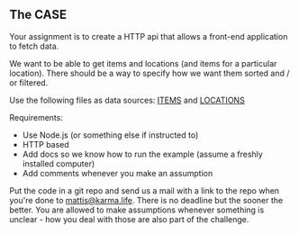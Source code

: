 ## The CASE
Your assignment is to create a HTTP api that allows a front-end application to fetch data. 

We want to be able to get items and locations (and items for a particular location).
There should be a way to specify how we want them sorted and / or filtered. 

Use the following files as data sources:
[ITEMS](https://raw.githubusercontent.com/karmadev/Techcase-Backend/master/items.json) and
[LOCATIONS](https://raw.githubusercontent.com/karmadev/Techcase-Backend/master/locations.json)

Requirements:

* Use Node.js (or something else if instructed to)
* HTTP based
* Add docs so we know how to run the example (assume a freshly installed computer)
* Add comments whenever you make an assumption

Put the code in a git repo and send us a mail with a link to the repo when you're done to mattis@karma.life. There is no deadline but the sooner the better. You are allowed to make assumptions whenever something is unclear - how you deal with those are also part of the challenge.

